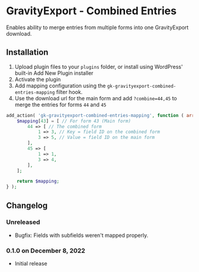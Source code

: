 # GravityExport - Combined Entries

Enables ability to merge entries from multiple forms into one GravityExport download.

## Installation

1. Upload plugin files to your `plugins` folder, or install using WordPress' built-in Add New Plugin installer
2. Activate the plugin
3. Add mapping configuration using the `gk-gravityexport-combined-entries-mapping` filter hook.
4. Use the download url for the main form and add `?combine=44,45` to merge the entries for forms `44` and `45`

```php
add_action( 'gk-gravityexport-combined-entries-mapping', function ( array $mapping ): array {
	$mapping[43] = [ // For form 43 (Main form)
		44 => [ // The combined form
			1 => 3, // Key = field ID on the combined form
			3 => 5, // Value = field ID on the main form
		],
		45 => [
			1 => 1,
			3 => 4,
		],
	];

	return $mapping;
} );
```

## Changelog

### Unreleased
* Bugfix: Fields with subfields weren't mapped properly.

### 0.1.0 on December 8, 2022

* Initial release
